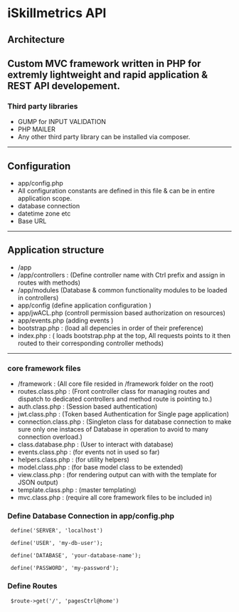 # iSkillmetrics API

## Architecture

## Custom MVC framework written in PHP for extremly lightweight and rapid application & REST API developement.

### Third party libraries

- GUMP for INPUT VALIDATION
- PHP MAILER
- Any other third party library can be installed via composer.

---

## Configuration

- app/config.php
- All configuration constants are defined in this file & can be in entire application scope.
- database connection
- datetime zone etc
- Base URL

---

## Application structure

- /app
- /app/controllers : (Define controller name with Ctrl prefix and assign in routes with methods)
- /app/modules (Database & common functionality modules to be loaded in controllers)
- app/config (define application configuration )
- app/jwACL.php (controll permission based authorization on resources)
- app/events.php (adding events )
- bootstrap.php : (load all depencies in order of their preference)
- index.php : ( loads bootstrap.php at the top, All requests points to it then routed to their corresponding controller methods)

---

### core framework files

- /framework : (All core file resided in /framework folder on the root)
- routes.class.php : (Front controller class for managing routes and dispatch to dedicated controllers and method route is pointing to.)
- auth.class.php : (Session based authentication)
- jwt.class.php : (Token based Authentication for Single page application)
- connection.class.php : (Singleton class for database connection to make sure only one instaces of Database in operation to avoid to many connection overload.)
- class.database.php : (User to interact with database)
- events.class.php : (for events not in used so far)
- helpers.class.php : (for utility helpers)
- model.class.php : (for base model class to be extended)
- view.class.php : (for rendering output can with with the template for JSON output)
- template.class.php : (master templating)
- mvc.class.php : (require all core framework files to be included in)

### Define Database Connection in app/config.php

<code> define('SERVER', 'localhost') </code>

<code> define('USER', 'my-db-user'); </code>

<code> define('DATABASE', 'your-database-name'); </code>

<code> define('PASSWORD', 'my-password'); </code>

### Define Routes

<code> \$route->get('/', 'pagesCtrl@home') </code>
